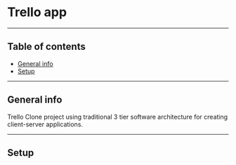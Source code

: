 # Trello app

---

## Table of contents
* [General info](#general-info)
* [Setup](#setup)
---

## General info

Trello Clone project using  traditional 3 tier software architecture
for creating client-server applications.

---
## Setup 



